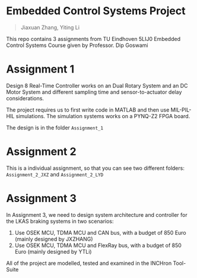# Embedded Control Systems Project

> Jiaxuan Zhang, Yiting Li



This repo contains 3 assignments from TU Eindhoven 5LIJ0 Embedded Control Systems Course given by Professor. Dip Goswami

# Assignment 1

Design 8 Real-Time Controller works on an Dual Rotary System and an DC Motor System and different sampling time and sensor-to-actuator delay considerations. 

The project requires us to first write code in MATLAB and then use MIL-PIL-HIL simulations. The simulation systems works on a PYNQ-Z2 FPGA board.

The design is in the folder `Assignment_1`

# Assignment 2

This is a individual assignment, so that you can see two different folders: `Assignment_2_JXZ` and `Assignment_2_LYD`

# Assignment 3

In Assignment 3, we need to design system architecture and controller for the LKAS braking systems in two scenarios:

1. Use OSEK MCU, TDMA MCU and CAN bus, with a budget of 850 Euro (mainly designed by JXZHANG)
2. Use OSEK MCU, TDMA MCU and FlexRay bus, with a budget of 850 Euro (mainly designed by YTLi)

All of the project are modelled, tested and examined in the INCHron Tool-Suite
